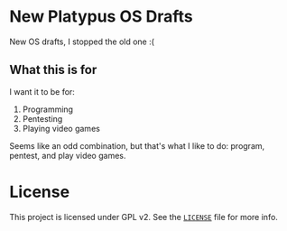 # New Platypus OS Drafts
New OS drafts, I stopped the old one :(

## What this is for
I want it to be for:
1. Programming
2. Pentesting
3. Playing video games

Seems like an odd combination, but that's what I like to do: program, pentest, and play video games.

# License
This project is licensed under GPL v2. See the [`LICENSE`](https://github.com/Platypus-Tech/new-platypus-os-drafts/blob/0.06/LICENSE) file for more info.
